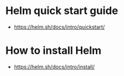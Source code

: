 # Helm quick start guide
- https://helm.sh/docs/intro/quickstart/
# How to install Helm
- https://helm.sh/docs/intro/install/
